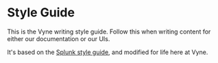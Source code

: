# Style Guide

This is the Vyne writing style guide.  Follow this when writing content for either our
documentation or our UIs.

It's based on the [Splunk style guide](https://docs.splunk.com/Documentation/StyleGuide/current), and modified for life here at Vyne.
